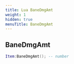 ```yaml
---
title: Lua BaneDmgAmt
weight: 1
hidden: true
menuTitle: BaneDmgAmt
---
```

## BaneDmgAmt
```lua
Item:BaneDmgAmt(); -- number
```